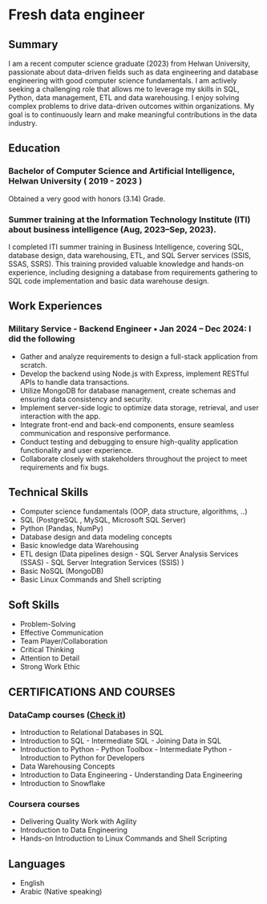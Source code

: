 # Fresh data engineer
## Summary
I am a recent computer science graduate (2023) from Helwan University, passionate about data-driven fields such as data engineering and database engineering with good computer science fundamentals. I am actively seeking a challenging role that allows me to leverage my skills in SQL, Python, data management, ETL and data warehousing. I enjoy solving complex problems to drive data-driven outcomes within organizations. My goal is to continuously learn and make meaningful contributions in the data industry.

## Education
### Bachelor of Computer Science and Artificial Intelligence, Helwan University ( 2019 - 2023 )
Obtained a very good with honors (3.14) Grade.

### Summer training at the Information Technology Institute (ITI) about business intelligence (Aug, 2023–Sep, 2023). 
I completed ITI summer training in Business Intelligence, covering SQL, database design, data warehousing, ETL, and SQL Server services (SSIS, SSAS, SSRS). This training provided valuable knowledge and hands-on experience, including designing a database from requirements gathering to SQL code implementation and basic data warehouse design. 

## Work Experiences
### Military Service - Backend Engineer • Jan  2024 – Dec  2024: I did the following 
*	Gather and analyze requirements to design a full-stack application from scratch.
*	Develop the backend using Node.js with Express, implement RESTful APIs to handle data transactions.
*	Utilize MongoDB for database management, create schemas and ensuring data consistency and security.
*	Implement server-side logic to optimize data storage, retrieval, and user interaction with the app.
*	Integrate front-end and back-end components, ensure seamless communication and responsive performance.
*	Conduct testing and debugging to ensure high-quality application functionality and user experience.
*	Collaborate closely with stakeholders throughout the project to meet requirements and fix bugs. 

## Technical Skills
*	Computer science fundamentals (OOP, data structure, algorithms, ..) 
*	SQL (PostgreSQL , MySQL, Microsoft SQL Server) 
*	Python (Pandas, NumPy)
*	Database design and data modeling concepts
*	Basic knowledge data Warehousing
*	ETL design (Data pipelines design - SQL Server Analysis Services (SSAS) - SQL Server Integration Services (SSIS) )
*	Basic NoSQL (MongoDB)
*	Basic Linux Commands and Shell scripting 

## Soft Skills
* Problem-Solving
* Effective Communication
* Team Player/Collaboration
* Critical Thinking
* Attention to Detail
* Strong Work Ethic

## CERTIFICATIONS AND COURSES
### DataCamp courses ([Check it](https://www.datacamp.com/portfolio/ah2966629))
*	Introduction to Relational Databases in SQL
*	Introduction to SQL - Intermediate SQL - Joining Data in SQL
*	Introduction to Python - Python Toolbox - Intermediate Python - Introduction to Python for Developers
*	Data Warehousing Concepts
*	Introduction to Data Engineering - Understanding Data Engineering
*	Introduction to Snowflake

### Coursera courses
*	Delivering Quality Work with Agility
*	Introduction to Data Engineering 
*	Hands-on Introduction to Linux Commands and Shell Scripting

## Languages
*	English
*	Arabic (Native speaking)

